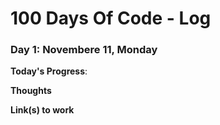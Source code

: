 # 100 Days Of Code - Log

### Day 1: Novembere 11, Monday

**Today's Progress**: 

**Thoughts** 

**Link(s) to work**
